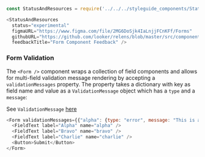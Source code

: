```js noeditor
const StatusAndResources = require('../../../styleguide_components/StatusAndResources').StatusAndResources;

<StatusAndResources
  status="experimental"
  figmaURL="https://www.figma.com/file/2MG6DoSjk4IaLnjjFCnKFf/Forms"
  githubURL="https://github.com/looker/relens/blob/master/src/components/Form/Form.tsx"
  feedbackTitle="Form Component Feedback" />
```

### Form Validation

The `<Form />` component wraps a collection of field components and allows for multi-field validation message rendering by accepting a `validationMessages` property. The property takes a dictionary with key as field name and value as a `ValidationMessage` object which has a `type` and a `message`:

See `ValidationMessage` [here](/#!/ValidationMessage)

```js
<Form validationMessages={{"alpha": {type: "error", message: "This is an error"}, "bravo": {type: "error", message: "This is another error"}}}>
  <FieldText label="Alpha" name="alpha" />
  <FieldText label="Bravo" name="bravo" />
  <FieldText label="Charlie" name="charlie" />
  <Button>Submit</Button>
</Form>
```
